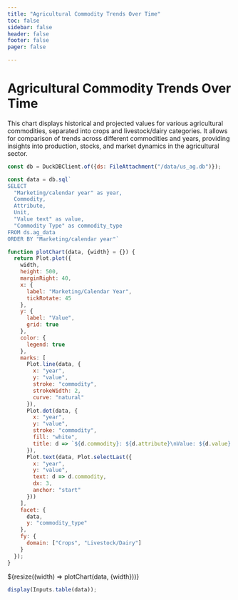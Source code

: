```yaml
---
title: "Agricultural Commodity Trends Over Time"
toc: false
sidebar: false
header: false
footer: false
pager: false

---
```


# Agricultural Commodity Trends Over Time

This chart displays historical and projected values for various agricultural commodities, separated into crops and livestock/dairy categories. It allows for comparison of trends across different commodities and years, providing insights into production, stocks, and market dynamics in the agricultural sector.


```js
const db = DuckDBClient.of({ds: FileAttachment("/data/us_ag.db")});
```

```js
const data = db.sql`
SELECT 
  "Marketing/calendar year" as year,
  Commodity,
  Attribute,
  Unit,
  "Value text" as value,
  "Commodity Type" as commodity_type
FROM ds.ag_data
ORDER BY "Marketing/calendar year"`
```


```js
function plotChart(data, {width} = {}) {
  return Plot.plot({
    width,
    height: 500,
    marginRight: 40,
    x: {
      label: "Marketing/Calendar Year",
      tickRotate: 45
    },
    y: {
      label: "Value",
      grid: true
    },
    color: {
      legend: true
    },
    marks: [
      Plot.line(data, {
        x: "year",
        y: "value",
        stroke: "commodity",
        strokeWidth: 2,
        curve: "natural"
      }),
      Plot.dot(data, {
        x: "year",
        y: "value",
        stroke: "commodity",
        fill: "white",
        title: d => `${d.commodity}: ${d.attribute}\nValue: ${d.value} ${d.unit}\nYear: ${d.year}`
      }),
      Plot.text(data, Plot.selectLast({
        x: "year",
        y: "value",
        text: d => d.commodity,
        dx: 3,
        anchor: "start"
      }))
    ],
    facet: {
      data,
      y: "commodity_type"
    },
    fy: {
      domain: ["Crops", "Livestock/Dairy"]
    }
  });
}
```


<div class="grid grid-cols-1">
    <div class="card">
        ${resize((width) => plotChart(data, {width}))}
    </div>
</div>

```js
display(Inputs.table(data));
```
